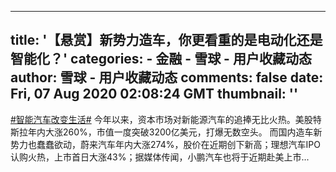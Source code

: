 
---
title: '【悬赏】新势力造车，你更看重的是电动化还是智能化？'
categories: 
    - 金融
    - 雪球 - 用户收藏动态
author: 雪球 - 用户收藏动态
comments: false
date: Fri, 07 Aug 2020 02:08:24 GMT
thumbnail: ''
---

<div>   
<a href="http://xueqiu.com/k?q=%23%E6%99%BA%E8%83%BD%E6%B1%BD%E8%BD%A6%E6%94%B9%E5%8F%98%E7%94%9F%E6%B4%BB%23" target="_blank">#智能汽车改变生活#</a> 今年以来，资本市场对新能源汽车的追捧无比火热。美股特斯拉年内大涨260%，市值一度突破3200亿美元，打爆无数空头。 而国内造车新势力也蠢蠢欲动，蔚来汽车年内大涨274%，股价在近期创下新高；理想汽车IPO认购火热，上市首日大涨43%；据媒体传闻，小鹏汽车也将于近期赴美上市...  
</div>
            